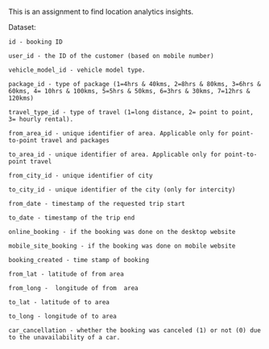 This is an assignment to find location analytics insights.

Dataset:

    id - booking ID

    user_id - the ID of the customer (based on mobile number)

    vehicle_model_id - vehicle model type.

    package_id - type of package (1=4hrs & 40kms, 2=8hrs & 80kms, 3=6hrs & 60kms, 4= 10hrs & 100kms, 5=5hrs & 50kms, 6=3hrs & 30kms, 7=12hrs & 120kms)

    travel_type_id - type of travel (1=long distance, 2= point to point, 3= hourly rental).

    from_area_id - unique identifier of area. Applicable only for point-to-point travel and packages

    to_area_id - unique identifier of area. Applicable only for point-to-point travel

    from_city_id - unique identifier of city

    to_city_id - unique identifier of the city (only for intercity)

    from_date - timestamp of the requested trip start

    to_date - timestamp of the trip end

    online_booking - if the booking was done on the desktop website

    mobile_site_booking - if the booking was done on mobile website

    booking_created - time stamp of booking

    from_lat - latitude of from area

    from_long -  longitude of from  area

    to_lat - latitude of to area

    to_long - longitude of to area

    car_cancellation - whether the booking was canceled (1) or not (0) due to the unavailability of a car.
